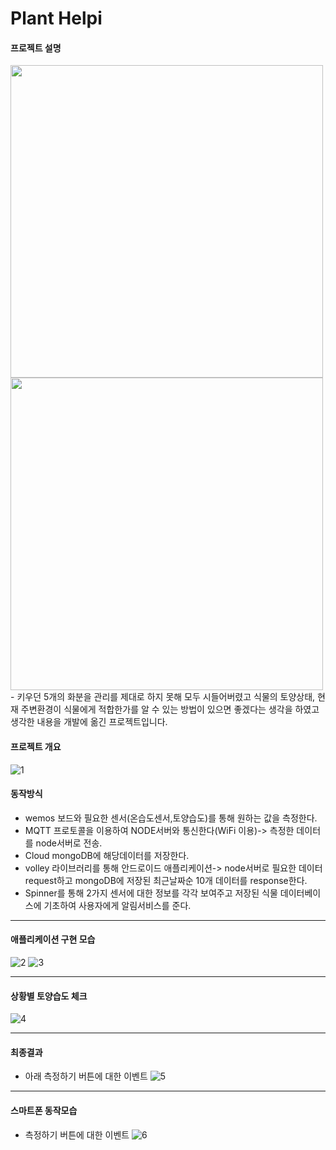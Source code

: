 
# Plant Helpi

#### 프로젝트 설명
<img width="500px" height="500px" src="https://user-images.githubusercontent.com/66250847/99510681-b2831600-29ca-11eb-83d1-447fe5e20b19.jpg"/>
<img width="500px" height="500px" src="https://user-images.githubusercontent.com/66250847/99510963-04c43700-29cb-11eb-8824-8b2783ea7103.jpg"/>
- 키우던 5개의 화분을 관리를 제대로 하지 못해 모두 시들어버렸고 식물의 토양상태, 현재 주변환경이 식물에게 적합한가를 알 수 있는 방법이 있으면 좋겠다는 생각을 하였고 
  생각한 내용을 개발에 옮긴 프로젝트입니다.
  
#### 프로젝트 개요
  ![1](https://user-images.githubusercontent.com/66250847/99511665-e90d6080-29cb-11eb-9140-26386d020bb6.png)
  
#### 동작방식

- wemos 보드와 필요한 센서(온습도센서,토양습도)를 통해 원하는 값을 측정한다.
- MQTT 프로토콜을 이용하여 NODE서버와 통신한다(WiFi 이용)-> 측정한 데이터를 node서버로 전송.
- Cloud mongoDB에 해당데이터를 저장한다.
- volley 라이브러리를 통해 안드로이드 애플리케이션-> node서버로 필요한 데이터 request하고 mongoDB에 저장된 최근날짜순 10개 데이터를 response한다.
- Spinner를 통해 2가지 센서에 대한 정보를 각각 보여주고 저장된 식물 데이터베이스에 기초하여 사용자에게 알림서비스를 준다.

--------------------------------------------------------------------------------------------------------------------------------------------

#### 애플리케이션 구현 모습

 ![2](https://user-images.githubusercontent.com/66250847/99511675-eb6fba80-29cb-11eb-8b41-b27e10fd8862.png)
 ![3](https://user-images.githubusercontent.com/66250847/99511680-ed397e00-29cb-11eb-8d39-2a8ef1a6deb3.png)
 
 -------------------------------------------------------------------------------------------------------------------------------------------
 #### 상황별 토양습도 체크
 ![4](https://user-images.githubusercontent.com/66250847/99511494-a9467900-29cb-11eb-8b0c-e0d8584f9b91.png)
 
 -------------------------------------------------------------------------------------------------------------------------------------------
 
 #### 최종결과
 
 - 아래 측정하기 버튼에 대한 이벤트
 ![5](https://user-images.githubusercontent.com/66250847/99511684-ef034180-29cb-11eb-89bd-caa58baf061f.png)
 
 --------------------------------------------------------------------------------------------------------------------------------------------
 
 #### 스마트폰 동작모습
 - 측정하기 버튼에 대한 이벤트
  ![6](https://user-images.githubusercontent.com/66250847/99511688-f0346e80-29cb-11eb-8c00-6e52ef266c85.png)
 
  
  

  
  
  
